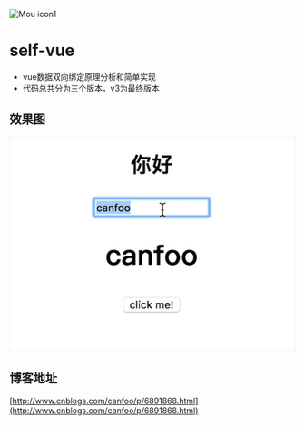 ![Mou icon1](https://pic3.zhimg.com/80/v2-ee84f443fd3565fbf987974a7da5e2ee_720w.jpg)

# self-vue
- vue数据双向绑定原理分析和简单实现
- 代码总共分为三个版本，v3为最终版本

## 效果图
![Mou icon](selfvue.gif)
## 博客地址
[http://www.cnblogs.com/canfoo/p/6891868.html](http://www.cnblogs.com/canfoo/p/6891868.html)
